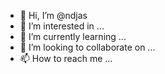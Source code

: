 - 👋 Hi, I’m @ndjas
- 👀 I’m interested in ...
- 🌱 I’m currently learning ...
- 💞️ I’m looking to collaborate on ...
- 📫 How to reach me ...

<!---
ndjas/ndjas is a ✨ special ✨ repository because its `README.md` (this file) appears on your GitHub profile.
You can click the Preview link to take a look at your changes.
--->
